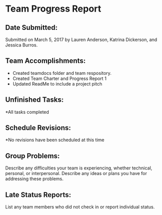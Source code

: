 # Team Progress Report 

## Date Submitted: 

Submitted on March 5, 2017 by Lauren Anderson, Katrina Dickerson, and Jessica Burros.  

## Team Accomplishments: 

* Created teamdocs folder and team respository.
* Created Team Charter and Progress Report 1
* Updated ReadMe to include a project pitch

## Unfinished Tasks: 

*All tasks completed

## Schedule Revisions: 

*No revisions have been scheduled at this time

## Group Problems: 

Describe any difficulties your team is experiencing, whether technical, personal, or interpersonal. Describe any ideas or plans you have for addressing these problems. 

## Late Status Reports: 

List any team members who did not check in or report individual status.  
